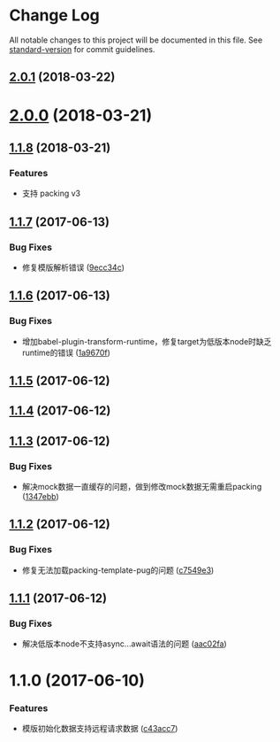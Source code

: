 # Change Log

All notable changes to this project will be documented in this file. See [standard-version](https://github.com/conventional-changelog/standard-version) for commit guidelines.

<a name="2.0.1"></a>
## [2.0.1](https://github.com/packingjs/packing-template-pug/compare/v2.0.0...v2.0.1) (2018-03-22)



<a name="2.0.0"></a>
# [2.0.0](https://github.com/packingjs/packing-template-pug/compare/v1.1.8...v2.0.0) (2018-03-21)



<a name="1.1.8"></a>
## [1.1.8](https://github.com/packingjs/packing-template-pug/compare/v1.1.7...v1.1.8) (2018-03-21)

### Features

* 支持 packing v3 


<a name="1.1.7"></a>
## [1.1.7](https://github.com/packingjs/packing-template-pug/compare/v1.1.6...v1.1.7) (2017-06-13)


### Bug Fixes

* 修复模版解析错误 ([9ecc34c](https://github.com/packingjs/packing-template-pug/commit/9ecc34c))



<a name="1.1.6"></a>
## [1.1.6](https://github.com/packingjs/packing-template-pug/compare/v1.1.5...v1.1.6) (2017-06-13)


### Bug Fixes

* 增加babel-plugin-transform-runtime，修复target为低版本node时缺乏runtime的错误 ([1a9670f](https://github.com/packingjs/packing-template-pug/commit/1a9670f))



<a name="1.1.5"></a>
## [1.1.5](https://github.com/packingjs/packing-template-pug/compare/v1.1.4...v1.1.5) (2017-06-12)



<a name="1.1.4"></a>
## [1.1.4](https://github.com/packingjs/packing-template-pug/compare/v1.1.3...v1.1.4) (2017-06-12)



<a name="1.1.3"></a>
## [1.1.3](https://github.com/packingjs/packing-template-pug/compare/v1.1.2...v1.1.3) (2017-06-12)


### Bug Fixes

* 解决mock数据一直缓存的问题，做到修改mock数据无需重启packing ([1347ebb](https://github.com/packingjs/packing-template-pug/commit/1347ebb))



<a name="1.1.2"></a>
## [1.1.2](https://github.com/packingjs/packing-template-pug/compare/v1.1.1...v1.1.2) (2017-06-12)


### Bug Fixes

* 修复无法加载packing-template-pug的问题 ([c7549e3](https://github.com/packingjs/packing-template-pug/commit/c7549e3))



<a name="1.1.1"></a>
## [1.1.1](https://github.com/packingjs/packing-template-pug/compare/v1.1.0...v1.1.1) (2017-06-12)


### Bug Fixes

* 解决低版本node不支持async...await语法的问题 ([aac02fa](https://github.com/packingjs/packing-template-pug/commit/aac02fa))



<a name="1.1.0"></a>
# 1.1.0 (2017-06-10)


### Features

* 模版初始化数据支持远程请求数据 ([c43acc7](https://github.com/packingjs/packing-template-pug/commit/c43acc7))
